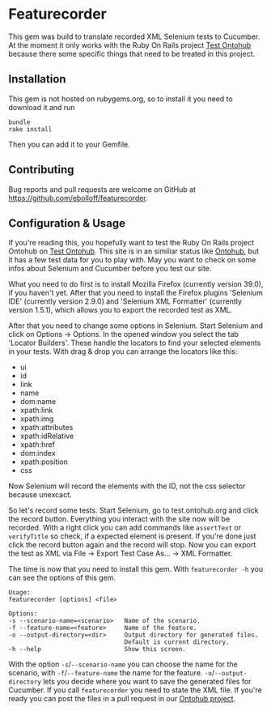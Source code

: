# Featurecorder

This gem was build to translate recorded XML Selenium tests to Cucumber. At the moment it only works with the Ruby On Rails project [Test Ontohub](http://test.ontohub.org) because there some specific things that need to be treated in this project.

## Installation

This gem is not hosted on rubygems.org, so to install it you need to download it and run 

```
bundle
rake install
```

Then you can add it to your Gemfile.

## Contributing

Bug reports and pull requests are welcome on GitHub at https://github.com/ebolloff/featurecorder.

## Configuration & Usage

If you're reading this, you hopefully want to test the Ruby On Rails project Ontohub on [Test Ontohub](http://test.ontohub.org).
This site is in an similiar status like [Ontohub](http://ontohub.org), but it has a few test data for you to play with. May you want to check on some infos about Selenium and Cucumber before you test our site.

What you need to do first is to install Mozilla Firefox (currently version 39.0), if you haven't yet. After that you need to install the Firefox plugins 'Selenium IDE' (currently version 2.9.0) and 'Selenium XML Formatter' (currently version 1.5.1), which allows you to export the recorded test as XML.

After that you need to change some options in Selenium. Start Selenium and click on Options -> Options. In the opened window you select the tab 'Locator Builders'. These handle the locators to find your selected elements in your tests. With drag & drop you can arrange the locators like this:

- ui
- id
- link
- name
- dom:name
- xpath:link
- xpath:img
- xpath:attributes
- xpath:idRelative
- xpath:href
- dom:index
- xpath:position
- css

Now Selenium will record the elements with the ID, not the css selector because unexcact.

So let's record some tests. Start Selenium, go to test.ontohub.org and click the record button. Everything you interact with the site now will be recorded. With a right click you can add commands like `assertText` or `verifyTitle` so check, if a expected element is present. If you're done just click the record button again and the record will stop. Now you can export the test as XML via File -> Export Test Case As... -> XML Formatter.

The time is now that you need to install this gem. With `featurecorder -h` you can see the options of this gem.

    Usage:
    featurecorder [options] <file>

    Options:
    -s --scenario-name=<scenario>   Name of the scenario.
    -f --feature-name=<feature>     Name of the feature.
    -o --output-directory=<dir>     Output directory for generated files.
                                    Default is current directory.
    -h --help                       Show this screen.

With the option `-s`/`--scenario-name` you can choose the name for the scenario, with `-f`/`--feature-name` the name for the feature. `-o`/`--output-directory` lets you decide where you want to save the generated files for Cucumber. If you call `featurecorder` you need to state the XML file. If you're ready you can post the files in a pull request in our [Ontohub project](https://github.com/ontohub/ontohub/pulls).
